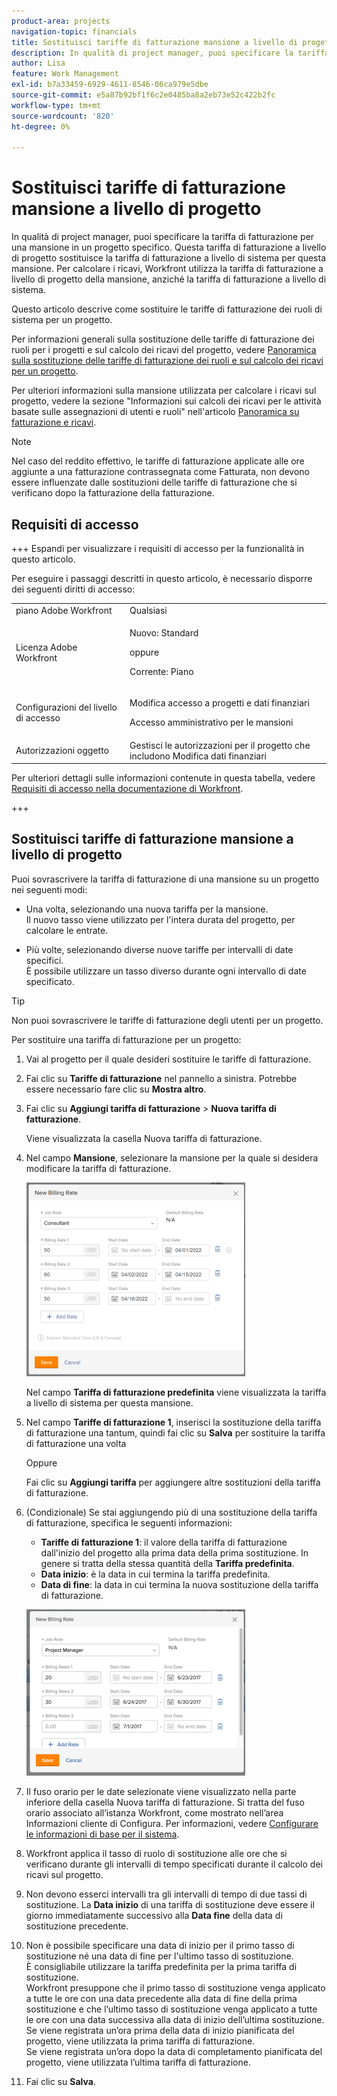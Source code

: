 ```yaml
---
product-area: projects
navigation-topic: financials
title: Sostituisci tariffe di fatturazione mansione a livello di progetto
description: In qualità di project manager, puoi specificare la tariffa di fatturazione per una mansione in un progetto specifico. Questa tariffa di fatturazione a livello di progetto sostituisce la tariffa di fatturazione a livello di sistema per questa mansione. Per calcolare i ricavi, Workfront utilizza la tariffa di fatturazione a livello di progetto della mansione, anziché la tariffa di fatturazione a livello di sistema.
author: Lisa
feature: Work Management
exl-id: b7a33459-6929-4611-8546-06ca979e5dbe
source-git-commit: e5a87b92bf1f6c2e0485ba8a2eb73e52c422b2fc
workflow-type: tm+mt
source-wordcount: '820'
ht-degree: 0%

---
```


# Sostituisci tariffe di fatturazione mansione a livello di progetto

In qualità di project manager, puoi specificare la tariffa di fatturazione per una mansione in un progetto specifico. Questa tariffa di fatturazione a livello di progetto sostituisce la tariffa di fatturazione a livello di sistema per questa mansione. Per calcolare i ricavi, Workfront utilizza la tariffa di fatturazione a livello di progetto della mansione, anziché la tariffa di fatturazione a livello di sistema.

Questo articolo descrive come sostituire le tariffe di fatturazione dei ruoli di sistema per un progetto.

Per informazioni generali sulla sostituzione delle tariffe di fatturazione dei ruoli per i progetti e sul calcolo dei ricavi del progetto, vedere [Panoramica sulla sostituzione delle tariffe di fatturazione dei ruoli e sul calcolo dei ricavi per un progetto](../../../manage-work/projects/project-finances/override-role-billing-rates-and-calculate-project-revenue.md).

Per ulteriori informazioni sulla mansione utilizzata per calcolare i ricavi sul progetto, vedere la sezione &quot;Informazioni sui calcoli dei ricavi per le attività basate sulle assegnazioni di utenti e ruoli&quot; nell&#39;articolo [Panoramica su fatturazione e ricavi](../../../manage-work/projects/project-finances/billing-and-revenue-overview.md).

>[!NOTE]
>
>Nel caso del reddito effettivo, le tariffe di fatturazione applicate alle ore aggiunte a una fatturazione contrassegnata come Fatturata, non devono essere influenzate dalle sostituzioni delle tariffe di fatturazione che si verificano dopo la fatturazione della fatturazione.

## Requisiti di accesso

+++ Espandi per visualizzare i requisiti di accesso per la funzionalità in questo articolo.

Per eseguire i passaggi descritti in questo articolo, è necessario disporre dei seguenti diritti di accesso:

<table style="table-layout:auto"> 
 <col> 
 <col> 
 <tbody> 
  <tr> 
   <td role="rowheader">piano Adobe Workfront</td> 
   <td>Qualsiasi</td> 
  </tr> 
  <tr> 
   <td role="rowheader">Licenza Adobe Workfront</td> 
   <td>
   <p>Nuovo: Standard</p>
   <p>oppure</p>
   <p>Corrente: Piano</p></td> 
  </tr> 
  <tr> 
   <td role="rowheader">Configurazioni del livello di accesso</td> 
   <td> <p>Modifica accesso a progetti e dati finanziari</p> <p>Accesso amministrativo per le mansioni</p></td> 
  </tr> 
  <tr> 
   <td role="rowheader">Autorizzazioni oggetto</td> 
   <td>Gestisci le autorizzazioni per il progetto che includono Modifica dati finanziari </td> 
  </tr> 
 </tbody> 
</table>

Per ulteriori dettagli sulle informazioni contenute in questa tabella, vedere [Requisiti di accesso nella documentazione di Workfront](/help/quicksilver/administration-and-setup/add-users/access-levels-and-object-permissions/access-level-requirements-in-documentation.md).

+++

## Sostituisci tariffe di fatturazione mansione a livello di progetto

Puoi sovrascrivere la tariffa di fatturazione di una mansione su un progetto nei seguenti modi:

* Una volta, selezionando una nuova tariffa per la mansione.\
  Il nuovo tasso viene utilizzato per l&#39;intera durata del progetto, per calcolare le entrate.

* Più volte, selezionando diverse nuove tariffe per intervalli di date specifici.\
  È possibile utilizzare un tasso diverso durante ogni intervallo di date specificato.

>[!TIP]
>
>Non puoi sovrascrivere le tariffe di fatturazione degli utenti per un progetto.

Per sostituire una tariffa di fatturazione per un progetto:

1. Vai al progetto per il quale desideri sostituire le tariffe di fatturazione.
1. Fai clic su **Tariffe di fatturazione** nel pannello a sinistra. Potrebbe essere necessario fare clic su **Mostra altro**.
1. Fai clic su **Aggiungi tariffa di fatturazione** > **Nuova tariffa di fatturazione**.

   Viene visualizzata la casella Nuova tariffa di fatturazione.

1. Nel campo **Mansione**, selezionare la mansione per la quale si desidera modificare la tariffa di fatturazione.

   ![](assets/override-billing-rate-on-project-nwe-350x310.png)

   Nel campo **Tariffa di fatturazione predefinita** viene visualizzata la tariffa a livello di sistema per questa mansione.

1. Nel campo **Tariffe di fatturazione 1**, inserisci la sostituzione della tariffa di fatturazione una tantum, quindi fai clic su **Salva** per sostituire la tariffa di fatturazione una volta

   Oppure

   Fai clic su **Aggiungi tariffa** per aggiungere altre sostituzioni della tariffa di fatturazione.

1. (Condizionale) Se stai aggiungendo più di una sostituzione della tariffa di fatturazione, specifica le seguenti informazioni:

   * **Tariffe di fatturazione 1**: il valore della tariffa di fatturazione dall&#39;inizio del progetto alla prima data della prima sostituzione. In genere si tratta della stessa quantità della **Tariffa predefinita**.
   * **Data inizio**: è la data in cui termina la tariffa predefinita.
   * **Data di fine**: la data in cui termina la nuova sostituzione della tariffa di fatturazione.

   ![new_billing_rate_with_adjustment_dates.png](assets/new-billing-rate-with-adjustment-dates-350x266.png)

1. Il fuso orario per le date selezionate viene visualizzato nella parte inferiore della casella Nuova tariffa di fatturazione. Si tratta del fuso orario associato all’istanza Workfront, come mostrato nell’area Informazioni cliente di Configura. Per informazioni, vedere [Configurare le informazioni di base per il sistema](../../../administration-and-setup/get-started-wf-administration/configure-basic-info.md).
1. Workfront applica il tasso di ruolo di sostituzione alle ore che si verificano durante gli intervalli di tempo specificati durante il calcolo dei ricavi sul progetto.
1. Non devono esserci intervalli tra gli intervalli di tempo di due tassi di sostituzione. La **Data inizio** di una tariffa di sostituzione deve essere il giorno immediatamente successivo alla **Data fine** della data di sostituzione precedente.

1. Non è possibile specificare una data di inizio per il primo tasso di sostituzione né una data di fine per l&#39;ultimo tasso di sostituzione.\
   È consigliabile utilizzare la tariffa predefinita per la prima tariffa di sostituzione.\
   Workfront presuppone che il primo tasso di sostituzione venga applicato a tutte le ore con una data precedente alla data di fine della prima sostituzione e che l’ultimo tasso di sostituzione venga applicato a tutte le ore con una data successiva alla data di inizio dell’ultima sostituzione.\
   Se viene registrata un’ora prima della data di inizio pianificata del progetto, viene utilizzata la prima tariffa di fatturazione.\
   Se viene registrata un’ora dopo la data di completamento pianificata del progetto, viene utilizzata l’ultima tariffa di fatturazione.

1. Fai clic su **Salva**.
